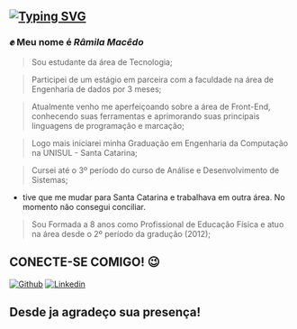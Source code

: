## [![Typing SVG](https://readme-typing-svg.herokuapp.com/?color=fff&size=35&center=true&vCenter=true&width=1000&lines=Seja+Bem+Vindo(a)+ao+meu+perfil+do+GitHub!+:%29)](https://git.io/typing-svg)

### ✊ Meu nome é *Râmila Macêdo*
> Sou estudante da área de Tecnologia;

> Participei de um estágio em parceira com a faculdade na área de Engenharia de dados por 3 meses;

> Atualmente venho me aperfeiçoando sobre a área de Front-End, conhecendo suas ferramentas e aprimorando suas principais linguagens de programação e marcação;

> Logo mais iniciarei minha Graduação em Engenharia da Computação na UNISUL - Santa Catarina;

> Cursei até o 3º período do curso de Análise e Desenvolvimento de Sistemas;
* tive que me mudar para Santa Catarina e trabalhava em outra área. No momento não consegui conciliar.

> Sou Formada a 8 anos como Profissional de Educação Física e atuo na área desde o 2º período da gradução (2012);
 
## CONECTE-SE COMIGO! 😉
[![Github](https://img.shields.io/badge/Github-000?style=for-the-badge&logo=Github&logoColor=0E76A8)](https://github.com/RamilaMacedo/) [![Linkedin](https://img.shields.io/badge/Linkedin-000?style=for-the-badge&logo=Linkedin&logoColor=0E76A8)](https://www.linkedin.com/in/https://www.linkedin.com/in/râmila-macêdo-31b18620a/) 

## Desde ja agradeço sua presença!

